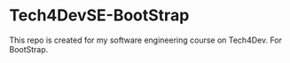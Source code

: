 # Tech4DevSE-BootStrap

 This repo is created for my software engineering course on Tech4Dev. For BootStrap.
